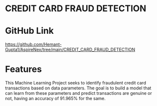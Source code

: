 # CREDIT CARD FRAUD DETECTION

# GitHub Link
https://github.com/Hemant-Gupta1/AspireNex/tree/main/CREDIT_CARD_FRAUD_DETECTION

# Features
This Machine Learning Project seeks to identify fraudulent credit card transactions based on data parameters. The goal is to build a model that can learn from these parameters and predict transactions are genuine or not, having an accuracy of 91.965% for the same.

